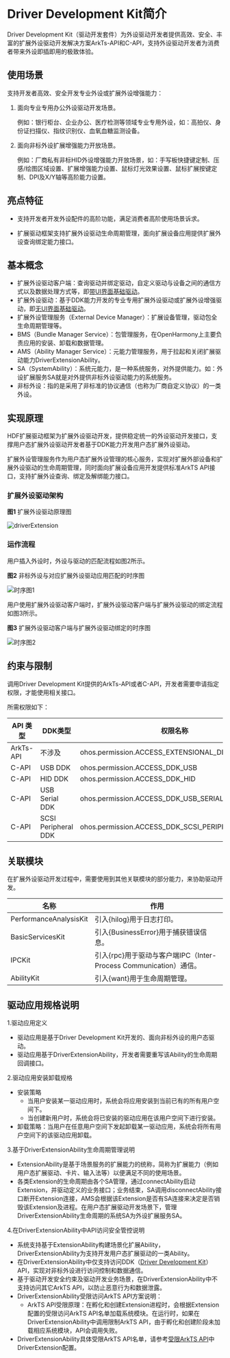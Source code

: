 # Driver Development Kit简介
<!--Kit: Driver Development Kit-->
<!--Subsystem: Driver-->
<!--Owner: @lixinsheng2-->
<!--Designer: @w00373942-->
<!--Tester: @dong-dongzhen-->
<!--Adviser: @w_Machine_cc-->

Driver Development Kit（驱动开发套件）为外设驱动开发者提供高效、安全、丰富的扩展外设驱动开发解决方案ArkTs-API和C-API，支持外设驱动开发者为消费者带来外设即插即用的极致体验。

## 使用场景

支持开发者高效、安全开发专业外设或扩展外设增强能力：

1. 面向专业专用办公外设驱动开发场景。

   例如：银行柜台、企业办公、医疗检测等领域专业专用外设，如：高拍仪、身份证扫描仪、指纹识别仪、血氧血糖监测设备。

2. 面向非标外设扩展增强能力开放场景。

   例如：厂商私有非标HID外设增强能力开放场景，如：手写板快捷键定制、压感/绘图区域设置、扩展增强能力设置、鼠标灯光效果设置、鼠标扩展按键定制、DPI及X/Y轴等高阶能力设置。

## 亮点特征

- 支持开发者开发外设配件的高阶功能，满足消费者高阶使用场景诉求。

- 扩展驱动框架支持扩展外设驱动生命周期管理，面向扩展设备应用提供扩展外设查询绑定能力接口。

## 基本概念

- 扩展外设驱动客户端：查询驱动并绑定驱动，自定义驱动与设备之间的通信方式以及数据处理方式等，即[带UI界面基础驱动](externaldevice-guidelines.md)。
- 扩展外设驱动：基于DDK能力开发的专业专用扩展外设驱动或扩展外设增强驱动，即[无UI界面基础驱动](driverextensionability.md)。
- 扩展外设管理服务（External Device Manager）：扩展设备管理，驱动包全生命周期管理等。
- BMS（Bundle Manager Service）：包管理服务，在OpenHarmony上主要负责应用的安装、卸载和数据管理。
- AMS（Ability Manager Service）：元能力管理服务，用于拉起和关闭扩展驱动能力DriverExtensionAbility。
- SA（SystemAbility）：系统元能力，是一种系统服务，对外提供能力。如：外设扩展服务SA就是对外提供非标外设驱动能力的系统服务。
- 非标外设：指的是采用了非标准的协议通信（也称为厂商自定义协议）的一类外设。

## 实现原理

HDF扩展驱动框架为扩展外设驱动开发，提供稳定统一的外设驱动开发接口，支撑用户态扩展外设驱动开发者基于DDK能力开发用户态扩展外设驱动。

扩展外设管理服务作为用户态扩展外设管理的核心服务，实现对扩展外部设备和扩展外设驱动的生命周期管理，同时面向扩展设备应用开发提供标准ArkTS API接口，支持扩展外设查询、绑定及解绑能力接口。

### 扩展外设驱动架构

  **图1** 扩展外设驱动原理图  

![driverExtension](figures/driverExtension.png)


### 运作流程

用户插入外设时，外设与驱动的匹配流程如图2所示。

**图2** 非标外设与对应扩展外设驱动应用匹配的时序图

![时序图1](figures/timeSeries2.png)

用户使用扩展外设驱动客户端时，扩展外设驱动客户端与扩展外设驱动的绑定流程如图3所示。

**图3** 扩展外设驱动客户端与扩展外设驱动绑定的时序图

![时序图2](figures/timeSeries1.png)

## 约束与限制

调用Driver Development Kit提供的ArkTs-API或者C-API，开发者需要申请指定权限，才能使用相关接口。

所需权限如下：

| API 类型 | DDK类型 | 权限名称 |
| --------- | --------- | --------- |
| ArkTs-API | 不涉及 | ohos.permission.ACCESS_EXTENSIONAL_DEVICE_DRIVER |
| C-API     | USB DDK | ohos.permission.ACCESS_DDK_USB |
| C-API     | HID DDK | ohos.permission.ACCESS_DDK_HID |
| C-API     | USB Serial DDK | ohos.permission.ACCESS_DDK_USB_SERIAL |
| C-API     | SCSI Peripheral DDK | ohos.permission.ACCESS_DDK_SCSI_PERIPHERAL |

## 关联模块

在扩展外设驱动开发过程中，需要使用到其他关联模块的部分能力，来协助驱动开发。

| 名称 | 作用 | 
| --------- | --------- |
| PerformanceAnalysisKit | 引入{hilog}用于日志打印。| 
| BasicServicesKit       | 引入{BusinessError}用于捕获错误信息。 |
| IPCKit                 | 引入{rpc}用于驱动与客户端IPC（Inter-Process Communication）通信。|
| AbilityKit             | 引入{want}用于生命周期管理。|

## 驱动应用规格说明
1.驱动应用定义
- 驱动应用是基于Driver Development Kit开发的、面向非标外设的用户态驱动。
- 驱动应用基于DriverExtensionAbility，开发者需要重写该Ability的生命周期回调接口。

2.驱动应用安装卸载规格
- 安装策略
  - 当用户安装某一驱动应用时，系统会将应用安装到当前已有的所有用户空间下。
  - 当创建新用户时，系统会将已安装的驱动应用在该用户空间下进行安装。
- 卸载策略：当用户在任意用户空间下发起卸载某一驱动应用，系统会将所有用户空间下的该驱动应用卸载。

3.基于DriverExtensionAbility生命周期管理说明
- ExtensionAbility是基于场景服务的扩展能力的统称，简称为扩展能力（例如用户态扩展驱动、卡片、输入法等）以便满足不同的使用场景。
- 各类Extension的生命周期由各个SA管理，通过connectAbility启动Extension，并驱动定义的业务接口；业务结束，SA调用disconnectAbility接口断开Extension连接，AMS会根据该Extension是否有SA连接来决定是否销毁该Extension及进程。在用户态扩展驱动开发场景下，管理DriverExtensionAbility生命周期的系统SA为外设扩展服务SA。

4.在DriverExtensionAbility中API访问安全管控说明
- 系统支持基于ExtensionAbility构建场景化扩展Ability，DriverExtensionAbility为支持开发用户态扩展驱动的一类Ability。
- 在DriverExtensionAbility中仅支持访问DDK（[Driver Development Kit](https://gitcode.com/openharmony/docs/tree/master/zh-cn/application-dev/reference/apis-driverdevelopment-kit)）API，实现对非标外设进行访问控制和数据通信。
- 基于驱动开发安全约束及驱动开发业务场景，在DriverExtensionAbility中不支持访问其它ArkTS API，以防止恶意行为和数据泄露。
- DriverExtensionAbility受限访问ArkTS API方案说明：
  - ArkTS API受限原理：在孵化和创建Extension进程时，会根据Extension配置的受限访问ArkTS API名单加载系统模块。在运行时，如果在DriverExtensionAbility中调用限制ArkTS API，由于孵化和创建阶段未加载相应系统模块，API会调用失败。
- DriverExtensionAbility具体受限ArkTS API名单，请参考[受限ArkTS API](https://gitcode.com/openharmony/ability_ability_runtime/blob/master/frameworks/native/ability/native/etc/extension_blocklist_config.json)中DriverExtension配置。
